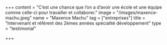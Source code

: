 +++
content = "C’est une chance que l’on a d’avoir une école et une équipe comme celle-ci pour travailler et collaborer."
image = "/images/maxence-machu.jpeg"
name = "Maxence Machu"
tag = ["entreprises"]
title = "Intervenant et référent des 2èmes années spécialité développement"
type = "testimonial"

+++
